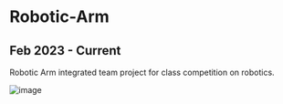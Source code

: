 # Robotic-Arm
## Feb 2023 - Current
Robotic Arm integrated team project for class competition on robotics.

![image](https://user-images.githubusercontent.com/107272321/226090732-34089630-4eaa-4584-b1b8-d6aac22c8be9.png)
